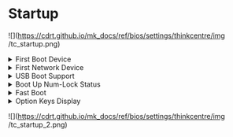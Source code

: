 # Startup

![](https://cdrt.github.io/mk_docs/ref/bios/settings/thinkcentre/img
   /tc_startup.png)

<details><summary>First Boot Device</summary>

Select the first boot priority group. BIOS will try to boot from this group first before trying the boot order.

Options:

1. **Boot Order**. Default.
1. Network
1. SATA Drive
1. M.2 Drive
1. VMD Drive
1. USB HDD
1. USB CDROM

| WMI Setting name | Values | Locked by SVP |
|:---|:---|:---|
| Firstbootdevice | Boot Order, Network, SATA Drive, M.2 Drive, VMD Drive, USB HDD, USB CDROM | yes |

</details>

<details><summary>First Network Device</summary>

Select the first boot device from the designated group.

!!! info ""
    if disabled, the system will try to boot from all the devices in the group.

Options:

1. **Disabled** - the system will try to boot from all the devices in the group. Default.
1. Network1
1. Network2


</details>

<details><summary>USB Boot Support</summary>



Options:

1. **Enabled** - The system could support boot from USB devices. Default.
1. Disabled - The system could not support boot from USB devices.

| WMI Setting name | Values | Locked by SVP |
|:---|:---|:---|
| USBBootSupport | Enabled, Disabled | yes |


</details>

<details><summary>Boot Up Num-Lock Status</summary>

Whether keypad keys will act as numeric keys.

Options:

1. **On** - Default.
1. Off.

| WMI Setting name | Values | Locked by SVP |
|:---|:---|:---|
| BootUpNumLockStatus | Off, On | yes |


</details>

<details><summary>Fast Boot</summary>

Record the last successful startup state to reduce the POST time at the next startup.

!!! info ""
    We recommended turning off Fast Boot if you often use CD/DVD or network to load your operating system.

Options:

1.  **Enabled** - Default.
1.  Disabled.

| WMI Setting name | Values | Locked by SVP |
|:---|:---|:---|
| FastBoot | Disabled, Enabled | yes |


</details>

<details><summary>Option Keys Display</summary>

Controls the system software option key prompts (such as the F1 key) when the system is turned on.

Options:

1.  **Disabled** - Default.
2.  Enabled.

!!! info ""
    Disabling the prompts will not affect the function of a specific key.

| WMI Setting name | Values | Locked by SVP |
|:---|:---|:---|
| OptionKeysDisplay | Disabled, Enabled | yes |


</details>


![](https://cdrt.github.io/mk_docs/ref/bios/settings/thinkcentre/img
   /tc_startup_2.png)
